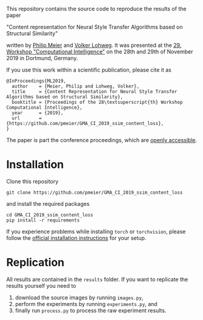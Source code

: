 This repository contains the source code to reproduce the results of the paper

"Content representation for Neural Style Transfer Algorithms based on Structural Similarity"

written by [Philip Meier](https://www.th-owl.de/init/en/das-init/team/c/meier-5.html) and [Volker Lohweg](https://www.th-owl.de/init/en/das-init/team/c/lohweg-1.html). It was  presented at the [29. Workshop "Computational Intelligence"](http://www.rst.e-technik.tu-dortmund.de/cms/de/Veranstaltungen/GMA-Fachausschuss/index.html) on the 28th and 29th of November 2019 in Dortmund, Germany.

If you use this work within a scientific publication, please cite it as

```
@InProceedings{ML2019,
  author    = {Meier, Philip and Lohweg, Volker},
  title     = {Content Representation for Neural Style Transfer Algorithms based on Structural Similarity},
  booktitle = {Proceedings of the 28\textsuperscript{th} Workshop Computational Intelligence},
  year      = {2019},
  url       = {https://github.com/pmeier/GMA_CI_2019_ssim_content_loss},
}
```

The paper is part the conference proceedings, which are [openly accessible](https://dx.doi.org/10.5445/KSP/1000098736).

# Installation

Clone this repository

`git clone https://github.com/pmeier/GMA_CI_2019_ssim_content_loss`

and install the required packages

```
cd GMA_CI_2019_ssim_content_loss
pip install -r requirements
```

If you experience problems while installing `torch` or `torchvision`, please follow the [official installation instructions](https://pytorch.org/get-started/locally/) for your setup.

# Replication

All results are contained in the `results` folder. If you want to replicate the results yourself you need to

1. download the source images by running `images.py`,
2. perform the experiments by running `experiments.py`, and
3. finally run `process.py` to process the raw experiment results.